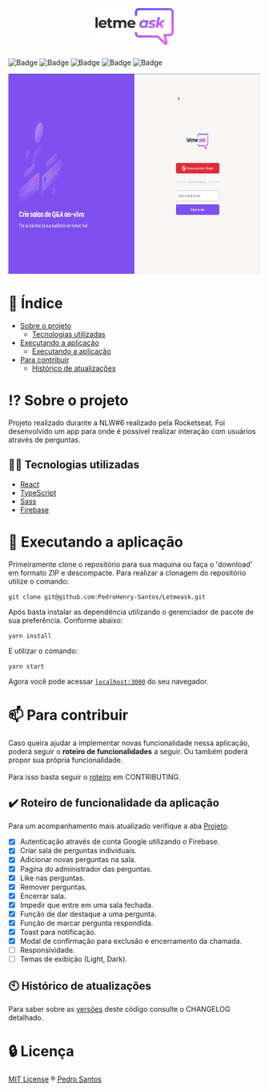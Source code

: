 <h1 align="center">
  <img alt="podcastr" title="podcastr" src=".github/Logo.png" />
</h1>



![Badge](https://img.shields.io/github/license/PedroHenry-Santos/Letmeask?style=flat&label=LICENSE&color=04d361&labelColor=000000)
![Badge](https://img.shields.io/badge/TYPESCRIPT-v4.2.4-blue?style=flat&color=8257E5&labelColor=000000&logo=TypeScript)
![Badge](https://img.shields.io/badge/REACT-v17.0.2-blue?style=flat&color=8257E5&labelColor=000000&logo=react)
![Badge](https://img.shields.io/badge/Firebase-v8.6.8-blue?style=flat&logo=Firebase&color=8257E5&labelColor=000000)
![Badge](https://img.shields.io/badge/SASS-v1.34.0-blue?style=flat&color=8257E5&labelColor=000000&logo=Sass)

<div align="center">
  <img src=".github/demo.gif" with="800" height="400"/>
</div>

# :page_with_curl: Índice

* [Sobre o projeto](#interrobang-sobre-o-projeto)
  - [Tecnologias utilizadas](#-tecnologias-utilizadas)
* [Executando a aplicação](#rocket-executando-a-aplicação)
  - [Executando a aplicação](#pencil2-Executando-a-aplicação)
* [Para contribuir](#mailbox-para-contribuir)
  - [Histórico de atualizações](#clock10-histórico-de-atualizações)

# :interrobang: Sobre o projeto

Projeto realizado durante a NLW#6 realizado pela Rocketseat. Foi desenvolvido um app para onde é possível realizar interação com usuários através de perguntas.
## 🧑‍💻 Tecnologias utilizadas

- [React](https://reactjs.org)
- [TypeScript](https://www.typescriptlang.org/)
- [Sass](https://sass-lang.com/)
- [Firebase](https://firebase.google.com/)
# :rocket: Executando a aplicação

Primeiramente clone o repositório para sua maquina ou faça o 'download' em formato ZIP e descompacte. Para realizar a clonagem do repositório utilize o comando:

    git clone git@github.com:PedroHenry-Santos/Letmeask.git

Após basta instalar as dependência utilizando o gerenciador de pacote de sua preferência. Conforme abaixo:

    yarn install

E utilizar o comando:

    yarn start

Agora você pode acessar [`localhost:3000`](http://localhost:3000) do seu navegador.
# :mailbox: Para contribuir

Caso queira ajudar a implementar novas funcionalidade nessa aplicação, poderá seguir o **roteiro de funcionalidades** a seguir. Ou também poderá propor sua própria funcionalidade.<br/><br/>
Para isso basta seguir o [roteiro](https://github.com/PedroHenry-Santos/Letmeask/blob/main/CONTRIBUTING.md) em CONTRIBUTING.

## :heavy_check_mark: Roteiro de funcionalidade da aplicação

Para um acompanhamento mais atualizado verifique a aba [Projeto](https://github.com/PedroHenry-Santos/Letmeask/projects/1).

- [x] Autenticação através de conta Google utilizando o Firebase.
- [x] Criar sala de perguntas individuais.
- [x] Adicionar novas perguntas na sala.
- [x] Pagina do administrador das perguntas.
- [x] Like nas perguntas.
- [x] Remover perguntas.
- [x] Encerrar sala.
- [x] Impedir que entre em uma sala fechada.
- [x] Função de dar destaque a uma pergunta.
- [x] Função de marcar pergunta respondida.
- [x] Toast para notificação.
- [x] Modal de confirmação para exclusão e encerramento da chamada.
- [ ] Responsividade.
- [ ] Temas de exibição (Light, Dark).

## :clock10: Histórico de atualizações

Para saber sobre as [versões](https://github.com/PedroHenry-Santos/Letmeask/releases) deste código consulte o CHANGELOG detalhado.

# :lock: Licença

[MIT License](https://github.com/PedroHenry-Santos/Letmeask/blob/main/LICENCE.md) ® [Pedro Santos](https://github.com/PedroHenry-Santos)
